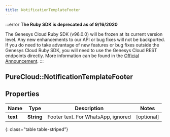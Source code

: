 ```yaml
---
title: NotificationTemplateFooter
---
```


:::error
**The Ruby SDK is deprecated as of 9/16/2020**

The Genesys Cloud Ruby SDK (v96.0.0) will be frozen at its current version level. Any new enhancements to our API or bug fixes will not be backported. If you do need to take advantage of new features or bug fixes outside the Genesys Cloud Ruby SDK, you will need to use the Genesys Cloud REST endpoints directly. More information can be found in the [Official Announcement](https://developer.mypurecloud.com/forum/t/announcement-genesys-cloud-ruby-sdk-end-of-life/8850).
:::


## PureCloud::NotificationTemplateFooter

## Properties

|Name | Type | Description | Notes|
|------------ | ------------- | ------------- | -------------|
| **text** | **String** | Footer text. For WhatsApp, ignored | [optional] |
{: class="table table-striped"}


